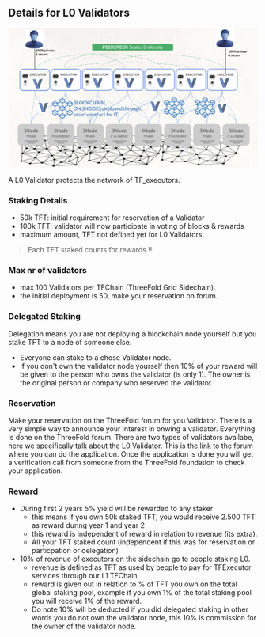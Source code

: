 
## Details for L0 Validators

![](img/validator_0_.jpg)

A L0 Validator protects the network of TF_executors.

### Staking Details

- 50k TFT: initial requirement for reservation of a Validator
- 100k TFT: validator will now participate in voting of blocks & rewards
- maximum amount, TFT not defined yet for L0 Validators.

> Each TFT staked counts for rewards !!!

### Max nr of validators

- max 100 Validators per TFChain (ThreeFold Grid Sidechain).
- the initial deployment is 50, make your reservation on forum.

### Delegated Staking

Delegation means you are not deploying a blockchain node yourself but you stake TFT to a node of someone else.

- Everyone can stake to a chose Validator node. 
- If you don't own the validator node yourself then 10% of your reward will be given to the person who owns the validator (is only 1). The owner is the original person or company who reserved the validator.

### Reservation

Make your reservation on the ThreeFold forum for you Validator. There is a very simple way to announce your interest in onwing a validator.  Everything is done on the ThreeFold forum. There are two types of validators availabe, here we specifically talk about the L0 Validator. This is the [link](https://forum.threefold.io/t/procedure-to-register-your-l0-validator-nodes/1866) to the forum where you can do the application.  Once the application is done you will get a verification call from someone from the ThreeFold foundation to check your application.

### Reward

- During first 2 years 5% yield will be rewarded to any staker
    - this means if you own 50k staked TFT, you would receive 2.500 TFT as reward during year 1 and year 2 
    - this reward is independent of reward in relation to revenue (its extra).
    - All your TFT staked count (independent if this was for reservation or particpation or delegation)
- 10% of revenue of executors on the sidechain go to people staking L0.
    - revenue is defined as TFT as used by people to pay for TFExecutor services through our L1 TFChain.
    - reward is given out in relation to % of TFT you own on the total global staking pool, example if you own 1% of the total staking pool you will receive 1% of the reward. 
    - Do note 10% will be deducted if you did delegated staking in other words you do not own the validator node, this 10% is commission for the owner of the validator node.


